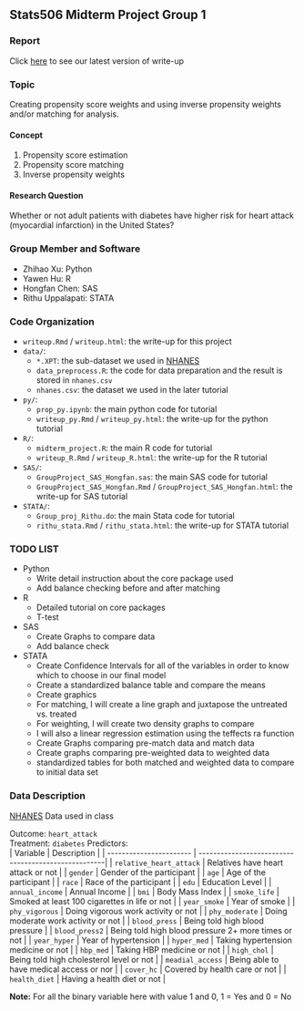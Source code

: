 ## Stats506 Midterm Project Group 1

### Report
Click [here](http://htmlpreview.github.io/?https://github.com/ZhihaoXu/Stats506_midproject/blob/main/writeup.html) to see our latest version of write-up

### Topic
Creating propensity score weights and using inverse propensity weights and/or matching for analysis.

#### Concept
1. Propensity score estimation
2. Propensity score matching
3. Inverse propensity weights

#### Research Question
Whether or not adult patients with diabetes have higher risk for heart attack (myocardial infarction) in the United States?  

### Group Member and Software
- Zhihao Xu: Python
- Yawen Hu: R
- Hongfan Chen: SAS
- Rithu Uppalapati: STATA

### Code Organization
- `writeup.Rmd` / `writeup.html`: the write-up for this project
- `data/`:  
  - `*.XPT`: the sub-dataset we used in [NHANES](https://www.cdc.gov/nchs/nhanes/index.htm) 
  - `data_preprocess.R`: the code for data preparation and the result is stored in `nhanes.csv`
  - `nhanes.csv`: the dataset we used in the later tutorial 
- `py/`:  
  - `prop_py.ipynb`: the main python code for tutorial
  - `writeup_py.Rmd` / `writeup_py.html`: the write-up for the python tutorial
- `R/`:  
  - `midterm_project.R`: the main R code for tutorial
  - `writeup_R.Rmd` / `writeup_R.html`: the write-up for the R tutorial
- `SAS/`:  
  - `GroupProject_SAS_Hongfan.sas`: the main SAS code for tutorial
  - `GroupProject_SAS_Hongfan.Rmd` / `GroupProject_SAS_Hongfan.html`: the write-up for SAS tutorial
- `STATA/`:  
  - `Group_proj_Rithu.do`: the main Stata code for tutorial
  - `rithu_stata.Rmd` / `rithu_stata.html`: the write-up for STATA tutorial


### TODO LIST
- Python
  + Write detail instruction about the core package used
  + Add balance checking before and after matching
- R
  + Detailed tutorial on core packages 
  + T-test
- SAS
  + Create Graphs to compare data 
  + Add balance check
- STATA
  + Create Confidence Intervals for all of the variables in order to know which to choose in our final model
  + Create a standardized balance table and compare the means 
  + Create graphics 
  + For matching, I will create a line graph and juxtapose the untreated vs. treated 
  + For weighting, I will create two density graphs to compare 
  + I will also a linear regression estimation using the teffects ra function
  + Create Graphs comparing pre-match data and match data 
  + Create graphs comparing pre-weighted data to weighted data 
  + standardized tables for both matched and weighted data to compare to initial data set




### Data Description
[NHANES](https://www.cdc.gov/nchs/nhanes/index.htm) Data used in class

Outcome: `heart_attack`  
Treatment: `diabetes`
Predictors:   
|  Variable               | Description                                         |
| ----------------------- | ----------------------------------------------------|
| `relative_heart_attack` | Relatives have heart attack or not                  |
| `gender`                | Gender of the participant                           |
| `age`                   | Age of the participant                              |
| `race`                  | Race of the participant                             |
| `edu`                   | Education Level                                     | 
| `annual_income`         | Annual Income                                       | 
| `bmi`                   | Body Mass Index                                     |
| `smoke_life`            | Smoked at least 100 cigarettes in life or not       |
| `year_smoke`            | Year of smoke                                       |
| `phy_vigorous`          | Doing vigorous work activity or not                 | 
| `phy_moderate`          | Doing moderate work activity or not                 |
| `blood_press`           | Being told high blood pressure                      | 
| `blood_press2`          | Being told high blood pressure 2+ more times or not |
| `year_hyper`            | Year of hypertension                                | 
| `hyper_med`             | Taking hypertension medicine or not                 |
| `hbp_med`               | Taking HBP medicine or not                          | 
| `high_chol`             | Being told high cholesterol level or not            |
| `meadial_access`        | Being able to have medical access or nor            |
| `cover_hc`              | Covered by health care or not                       |
| `health_diet`           | Having a health diet or not                         |

**Note:** For all the binary variable here with value 1 and 0, 1 = Yes and 0 = No



